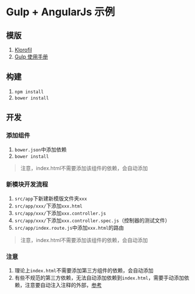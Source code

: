 # Gulp + AngularJs 示例

## 模版
1. [Klorofil](http://www.cssmoban.com/cssthemes/6700.shtml)
2. [Gulp 使用手册](http://www.jianshu.com/p/ac03b3dac85b)

## 构建
1. ```npm install```
2. ```bower install```

## 开发
### 添加组件
1. ```bower.json```中添加依赖
2. ```bower install```

> 注意，index.html不需要添加该组件的依赖，会自动添加

### 新模块开发流程
1. ```src/app```下新建新模版文件夹```xxx```
2. ```src/app/xxx/```下添加```xxx.html```
3. ```src/app/xxx/```下添加```xxx.controller.js```
4. ```src/app/xxx/```下添加```xxx.controller.spec.js```（控制器的测试文件）
5. ```src/app/index.route.js```中添加```xxx.html```的路由

> 注意，index.html不需要添加该组件的依赖，会自动添加

### 注意
1. 理论上```index.html```不需要添加第三方组件的依赖，会自动添加
2. 有些不规范的第三方依赖，无法自动添加依赖到```index.html```，需要手动添加依赖，注意要自动注入注释的外部，[参考](http://www.jianshu.com/p/ac03b3dac85b)
